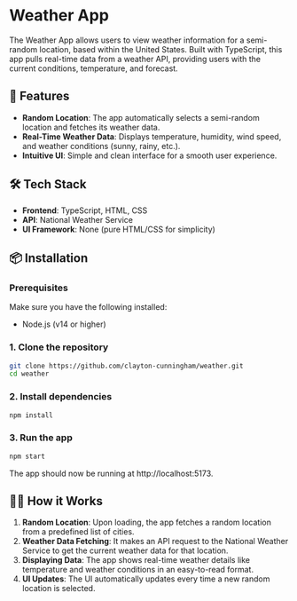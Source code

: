 # Weather App

The Weather App allows users to view weather information for a semi-random location, based within the United States. Built with TypeScript, this app pulls real-time data from a weather API, providing users with the current conditions, temperature, and forecast.

## 🚀 Features
- **Random Location**: The app automatically selects a semi-random location and fetches its weather data.
- **Real-Time Weather Data**: Displays temperature, humidity, wind speed, and weather conditions (sunny, rainy, etc.).
- **Intuitive UI**: Simple and clean interface for a smooth user experience.

## 🛠 Tech Stack
- **Frontend**: TypeScript, HTML, CSS
- **API**: National Weather Service
- **UI Framework**: None (pure HTML/CSS for simplicity)

## 📦 Installation

### Prerequisites
Make sure you have the following installed:
- Node.js (v14 or higher)

### 1. Clone the repository
```bash
git clone https://github.com/clayton-cunningham/weather.git
cd weather
```

### 2. Install dependencies
```bash
npm install
```

### 3. Run the app
```bash
npm start
```

The app should now be running at http://localhost:5173.

## 🧑‍💻 How it Works

1. **Random Location**: Upon loading, the app fetches a random location from a predefined list of cities.
2. **Weather Data Fetching**: It makes an API request to the National Weather Service to get the current weather data for that location.
3. **Displaying Data**: The app shows real-time weather details like temperature and weather conditions in an easy-to-read format.
4. **UI Updates**: The UI automatically updates every time a new random location is selected.